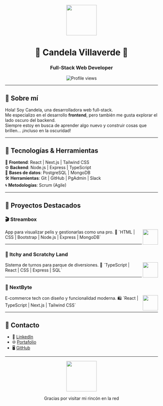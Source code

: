 <p align="center">
  <img src="https://i.gifer.com/Pak.gif" width="100" />
</p>

<h1 align="center">👾 Candela Villaverde 👾</h1>
<h3 align="center">Full-Stack Web Developer</h3>

<p align="center">
  <img src="https://komarev.com/ghpvc/?username=C4nd3l-m&color=8e44ad&style=for-the-badge" alt="Profile views" />
</p>

---

## 🌌 Sobre mí  

Hola! Soy Candela, una desarrolladora web full-stack.  
Me especializo en el desarrollo **frontend**, pero también me gusta explorar el lado oscuro del backend.  
Siempre estoy en busca de aprender algo nuevo y construir cosas que brillen... ¡incluso en la oscuridad!

---

## 🧪 Tecnologías & Herramientas  

🎨 **Frontend**: React | Next.js | Tailwind CSS  
⚙️ **Backend**: Node.js | Express | TypeScript  
🧠 **Bases de datos**: PostgreSQL | MongoDB  
🛠️ **Herramientas**: Git | GitHub | PgAdmin | Slack  
🌀 **Metodologías**: Scrum (Agile)

---

## 💾 Proyectos Destacados  

### 🎬 Streambox  
<img src="https://portfolio-candes-projects-5fc59a09.vercel.app/_next/image?url=%2FappsLogos%2FStreamBox.png&w=640&q=75" width="50" align="right" />  
App para visualizar pelis y gestionarlas como una pro.  
🧪 `HTML | CSS | Bootstrap | Node.js | Express | MongoDB`

---

### 🎢 Itchy and Scratchy Land  
<img src="https://portfolio-candes-projects-5fc59a09.vercel.app/_next/image?url=%2FappsLogos%2FItchy.png&w=640&q=75" width="50" align="right" />  
Sistema de turnos para parque de diversiones.  
🎡 `TypeScript | React | CSS | Express | SQL`

---

### 🛒 NextByte  
<img src="https://portfolio-candes-projects-5fc59a09.vercel.app/_next/image?url=%2FappsLogos%2FNextByte.png&w=640&q=75" width="50" align="right" />  
E-commerce tech con diseño y funcionalidad moderna.  
🛍️ `React | TypeScript | Next.js | Tailwind CSS`

---

## 📨 Contacto

- 💼 [LinkedIn](https://www.linkedin.com/in/candela-villaverde/)
- 🌐 [Portafolio](https://portfolio-candes-projects-5fc59a09.vercel.app)
- 🖥️ [GitHub](https://github.com/C4nd3l-m)

---

<p align="center">
  <img src="https://i.gifer.com/XiPv.gif" width="100" />
</p>

<p align="center">Gracias por visitar mi rincón en la red</p>
